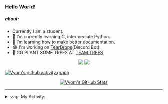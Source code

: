 ### Hello World!

##### about:
- Currently I am a student.
- 🌱 I’m currently learning C, intermediate Python.
- 🌱 I’m learning how to make better documentation.
- 😭 I'm working on [TearDrops](https://github.com/Vyvy-vi/TearDrops)(Discord Bot)
- 🌱 GO PLANT SOME TREES AT [TEAM TREES](https://teamtrees.org/)

<p align="center">
  <a href="https://twitter.com/Vyvy_viM"><img target="_blank" src="https://img.shields.io/badge/twitter%20@Vyvy_viM-0D95E8?style=for-the-badge&logo=twitter&logoColor=white"/></a> 
  <a href="https://vyvy-vi.github.io/portfolio"><img target="_blank" src="https://img.shields.io/badge/-I%27m_craving_for_open_source-green?style=for-the-badge&logo=github&logoColor=black"/></a> 
</p>

[![Vyom's github activity graph](https://activity-graph.herokuapp.com/graph?username=Vyvy-vi)](https://github.com/ashutosh00710/github-readme-activity-graph)

<p align="center">
<a href="https://github.com/Vyvy-vi/Vyvy-vi">
  <img src="https://profile-readme-git-master.vyvy-vi.vercel.app/api?username=Vyvy-vi&show_icons=true&line_height=27&count_private=true&title_color=ffffff&text_color=c9cacc&icon_color=2bbc8a&bg_color=1d1f21" alt="Vyom's GitHub Stats" />
</a>
</p>


---
<details>
  <summary>:zap: My Activity:</summary>
  
<!--START_SECTION:waka-->
**I'm a Night 🦉** 

```text
🌞 Morning    8 commits      █████░░░░░░░░░░░░░░░░░░░░   21.62% 
🌆 Daytime    7 commits      ████░░░░░░░░░░░░░░░░░░░░░   18.92% 
🌃 Evening    6 commits      ████░░░░░░░░░░░░░░░░░░░░░   16.22% 
🌙 Night      16 commits     ██████████░░░░░░░░░░░░░░░   43.24%

```
📅 **I'm Most Productive on Sunday** 

```text
Monday       5 commits      ███░░░░░░░░░░░░░░░░░░░░░░   13.51% 
Tuesday      4 commits      ██░░░░░░░░░░░░░░░░░░░░░░░   10.81% 
Wednesday    7 commits      ████░░░░░░░░░░░░░░░░░░░░░   18.92% 
Thursday     3 commits      ██░░░░░░░░░░░░░░░░░░░░░░░   8.11% 
Friday       1 commits      ░░░░░░░░░░░░░░░░░░░░░░░░░   2.7% 
Saturday     5 commits      ███░░░░░░░░░░░░░░░░░░░░░░   13.51% 
Sunday       12 commits     ████████░░░░░░░░░░░░░░░░░   32.43%

```


📊 **This Week I Spent My Time On** 

```text
🔥 Editors: 
Vim                      9 hrs 46 mins       ████████████████████████░   97.75% 
CLion                    7 mins              ░░░░░░░░░░░░░░░░░░░░░░░░░   1.3% 
VS Code                  5 mins              ░░░░░░░░░░░░░░░░░░░░░░░░░   0.95%

🐱‍💻 Projects: 
TEC-Discord-Oauth2       7 hrs 36 mins       ███████████████████░░░░░░   76.05% 
Unknown Project          1 hr 32 mins        ███░░░░░░░░░░░░░░░░░░░░░░   15.34% 
TearDrops                23 mins             █░░░░░░░░░░░░░░░░░░░░░░░░   3.87% 
dev-quotes-api           15 mins             ░░░░░░░░░░░░░░░░░░░░░░░░░   2.51% 
The_C_Programming_Languag7 mins              ░░░░░░░░░░░░░░░░░░░░░░░░░   1.3%

```


<!--END_SECTION:waka-->
</details>
